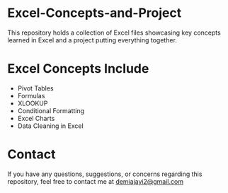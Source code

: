 # Excel-Concepts-and-Project
This repository holds a collection of Excel files showcasing key concepts learned in Excel and a project putting everything together.

# Excel Concepts Include
- Pivot Tables
- Formulas
- XLOOKUP
- Conditional Formatting 
- Excel Charts  
- Data Cleaning in Excel

# Contact
If you have any questions, suggestions, or concerns regarding this repository, feel free to contact me at demiajayi2@gmail.com
